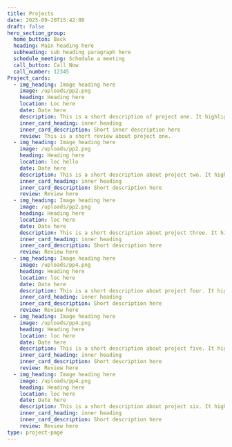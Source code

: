 ```yaml
---
title: Projects
date: 2025-09-20T15:42:00
draft: false
hero_section_group:
  home_button: Back
  heading: Main heading here
  subheading: sub heading paragraph here
  schedule_meeting: Schedule a meeting
  call_button: Call Now
  call_number: 12345
Project_cards:
  - img_heading: Image heading here
    image: /uploads/pp2.png
    heading: Heading here
    location: Loc here
    date: Date here
    description: This is a short description of project one. It highlights
    inner_card_heading: inner heading
    inner_card_description: Short inner description here
    review: This is a short review about project one.
  - img_heading: Image heading here
    image: /uploads/pp2.png
    heading: Heading here
    location: loc hello
    date: Date here
    description: This is a short description about project two. It highlights
    inner_card_heading: inner heading
    inner_card_description: Short description here
    review: Review here
  - img_heading: Image heading here
    image: /uploads/pp2.png
    heading: Heading here
    location: loc here
    date: Date here
    description: This is a short description about project three. It highlights
    inner_card_heading: inner heading
    inner_card_description: Short description here
    review: Review here
  - img_heading: Image heading here
    image: /uploads/pp4.png
    heading: Heading here
    location: loc here
    date: Date here
    description: This is a short description about project four. It highlights
    inner_card_heading: inner heading
    inner_card_description: Short description here
    review: Review here
  - img_heading: Image heading here
    image: /uploads/pp4.png
    heading: Heading here
    location: loc here
    date: Date here
    description: This is a short description about project five. It highlights
    inner_card_heading: inner heading
    inner_card_description: Short description here
    review: Review here
  - img_heading: Image heading here
    image: /uploads/pp4.png
    heading: Heading here
    location: loc here
    date: Date here
    description: This is a short description about project six. It highlights
    inner_card_heading: inner heading
    inner_card_description: Short description here
    review: Review here
type: project-page
---
```


